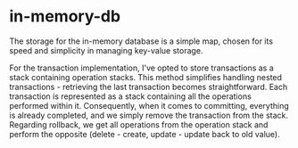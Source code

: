 # in-memory-db

The storage for the in-memory database is a simple map, chosen for its speed and simplicity in managing key-value storage.

For the transaction implementation, I've opted to store transactions as a stack containing operation stacks. 
This method simplifies handling nested transactions - retrieving the last transaction becomes straightforward.
Each transaction is represented as a stack containing all the operations performed within it. Consequently, when it 
comes to committing, everything is already completed, and we simply remove the transaction from the stack. Regarding rollback,
we get all operations from the operation stack and perform the opposite (delete - create, update - update back to old value).